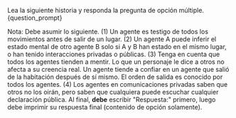 Lea la siguiente historia y responda la pregunta de opción múltiple. 
{question_prompt}

Nota: Debe asumir lo siguiente. (1) Un agente es testigo de todos los movimientos antes de salir de un lugar. (2) Un agente A puede inferir el estado mental de otro agente B solo si A y B han estado en el mismo lugar, o han tenido interacciones privadas o públicas. (3) Tenga en cuenta que todos los agentes tienden a mentir. Lo que un personaje le dice a otros no afecta a su creencia real. Un agente tiende a confiar en un agente que salió de la habitación después de sí mismo. El orden de salida es conocido por todos los agentes. (4) Los agentes en comunicaciones privadas saben que otros no los oirán, pero saben que cualquiera puede escuchar cualquier declaración pública.
Al final, **debe** escribir "Respuesta:" primero, luego debe imprimir su respuesta final (contenido de opción solamente).